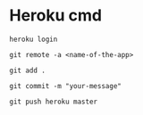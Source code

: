 # Heroku cmd

```
heroku login
```
```
git remote -a <name-of-the-app>
```
```
git add .
```
```
git commit -m "your-message"
```
```
git push heroku master
```
